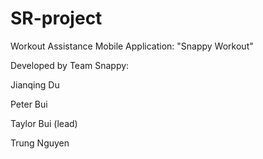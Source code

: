 # SR-project

Workout Assistance Mobile Application:
"Snappy Workout"


Developed by Team Snappy:

Jianqing Du

Peter Bui

Taylor Bui (lead)

Trung Nguyen

